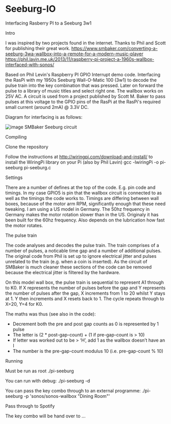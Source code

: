 # Seeburg-IO
Interfacing Rasberry PI to a Seeburg 3w1

Intro

I was inspired by two projects found in the internet. Thanks to Phil and Scott for publishing their great work.
https://www.smbaker.com/converting-a-seeburg-3wa-wallbox-into-a-remote-for-a-modern-music-player
https://phil.lavin.me.uk/2013/11/raspberry-pi-project-a-1960s-wallbox-interfaced-with-sonos/

Based on Phil Levin's Raspberry PI GPIO Interrupt demo code. Interfacing the RasPi with my 1950s Seeburg Wall-O-Matic 100 (3w1) to decode the pulse train into the key combination that was pressed. Later on forward the pulse to a library of music titles and select right one. The wallbox works on 25V AC. A circuit is used from a project published by Scott M. Baker to pass pulses at this voltage to the GPIO pins of the RasPi at the RasPi's required small current (around 2mA) @ 3.3V DC.

Diagram for interfacing is as follows:

![image](https://user-images.githubusercontent.com/85778633/121767230-50048980-cb57-11eb-9314-8462704bcdc8.png)
SMBaker Seeburg circuit

Compiling

Clone the repository

Follow the instructions at http://wiringpi.com/download-and-install/ to install the WiringPi library on your Pi (also by Phil Lavin)
gcc -lwiringPi -o pi-seeburg pi-seeburg.c


Settings

There are a number of defines at the top of the code. E.g. pin code and timings.
In my case GPIO5 is pin that the wallbox circuit is connected to as well as the timings the code works to. Timings are differing between wall boxes, because of the motor arm RPM, significantly enough that these need tweaking. I am using a US model in Germany. The 50hz frequency in Germany makes the motor rotation slower than in the US. Originaly it has been built for the 60hz frequency. Also depends on the lubrication how fast the motor rotates.


The pulse train

The code analyses and decodes the pulse train. The train comprises of a number of pulses, a noticable time gap and a number of additional pulses. The original code from Phil is set up to ignore electrical jitter and pulses unrelated to the train (e.g. when a coin is inserted). As the circuit of SMBaker is much cleaner these sections of the code can be removed because the electrical jitter is filtered by the hardware.

On this model wall box, the pulse train is sequential to represent A1 through to K0. If X represents the number of pulses before the gap and Y represents the number of pulses after the gap, X increments from 1 to 20 whilst Y stays at 1. Y then increments and X resets back to 1. The cycle repeats through to X=20, Y=4 for K0.

The maths was thus (see also in the code):
- Decrement both the pre and post gap counts as 0 is represented by 1 pulse
- The letter is (2 * post-gap-count) + (1 if pre-gap-count is > 10)
- If letter was worked out to be > ‘H’, add 1 as the wallbox doesn’t have an I
- The number is the pre-gap-count modulus 10 (i.e. pre-gap-count % 10)

Running

Must be run as root
./pi-seeburg

You can run with debug:
./pi-seeburg -d

You can pass the key combo through to an external programme:
./pi-seeburg -p 'sonos/sonos-wallbox "Dining Room"'

Pass through to Spotify

The key combo will be hand over to ...
